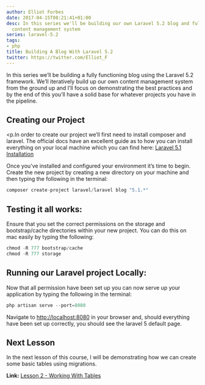 ```yaml
---
author: Elliot Forbes
date: 2017-04-15T08:21:41+01:00
desc: In this series we'll be building our own Laravel 5.2 blog and fully functioning
  content management system
series: laravel-5.2
tags:
- php
title: Building A Blog With Laravel 5.2
twitter: https://twitter.com/Elliot_F
---
```


<p>In this series we’ll be building a fully functioning blog using the Laravel 5.2 framework. We’ll iteratively build up our own content management system from the ground up and I’ll focus on demonstrating the best practices and by the end of this you’ll have a solid base for whatever projects you have in the pipeline.</p>

<h2>Creating our Project</h2>

<p.In order to create our project we’ll first need to install composer and laravel. The official docs have an excellent guide as to how you can install everything on your local machine which you can find here: <a target=”_blank” href="https://laravel.com/docs/5.1/installation">Laravel 5.1 Installation</a></p>

<p>Once you’ve installed and configured your environment it’s time to begin. Create the new project by creating a new directory on your machine and then typing the following in the terminal:</p>

```c
composer create-project laravel/laravel blog "5.1.*"
```

<h2>Testing it all works:</h2>

<p>Ensure that you set the correct permissions on the storage and bootstrap/cache directories within your new project. You can do this on mac easily by typing the following:</p>

```c
chmod -R 777 bootstrap/cache
chmod -R 777 storage
```

<h2>Running our Laravel project Locally:</h2>

<p>Now that all permission have been set up you can now serve up your application by typing the following in the terminal:</p>

```c
php artisan serve --port=8080
```

<p>Navigate to <a href="http://localhost:8080" target="_blank">http://localhost:8080</a> in your browser and, should everything have been set up correctly, you should see the laravel 5 default page.</p>

<h2>Next Lesson</h2>

<p>In the next lesson of this course, I will be demonstrating how we can create some basic tables using migrations.</p>

<p><b>Link:</b> <a href="https://tutorialedge.net/working-with-tables-laravel-5-2">Lesson 2 - Working With Tables</a></p>
